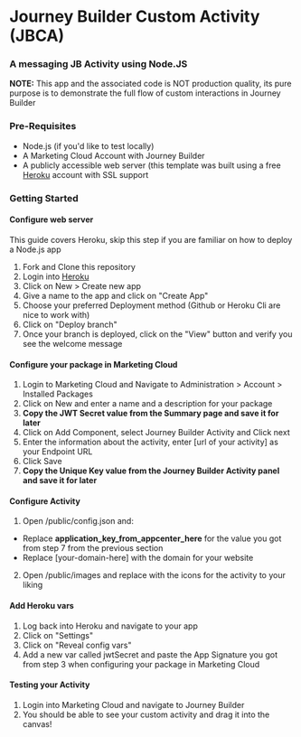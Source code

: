 # Journey Builder Custom Activity (JBCA)
### A messaging JB Activity using Node.JS

**NOTE:** This app and the associated code is NOT production quality, its pure purpose is to demonstrate the full flow of custom interactions in Journey Builder

### Pre-Requisites

* Node.js (if you'd like to test locally)
* A Marketing Cloud Account with Journey Builder
* A publicly accessible web server (this template was built using a free [Heroku](https://heroku.com) account with SSL support

### Getting Started

#### Configure web server 
This guide covers Heroku, skip this step if you are familiar on how to deploy a Node.js app

1. Fork and Clone this repository
2. Login into [Heroku](https://heroku.com)
3. Click on New > Create new app
4. Give a name to the app and click on "Create App"
5. Choose your preferred Deployment method (Github or Heroku Cli are nice to work with) 
6. Click on "Deploy branch"
7. Once your branch is deployed, click on the "View" button and verify you see the welcome message

#### Configure your package in Marketing Cloud

1. Login to Marketing Cloud and Navigate to Administration > Account > Installed Packages
2. Click on New and enter a name and a description for your package
3. **Copy the JWT Secret value from the Summary page and save it for later**
4. Click on Add Component, select Journey Builder Activity and Click next
5. Enter the information about the activity, enter [url of your activity] as your Endpoint URL
6. Click Save
7. **Copy the Unique Key value from the Journey Builder Activity panel and save it for later**

#### Configure Activity

1. Open /public/config.json and:
* Replace __application_key_from_appcenter_here__ for the value you got from step 7 from the previous section
* Replace [your-domain-here] with the domain for your website
2. Open /public/images and replace with the icons for the activity to your liking

#### Add Heroku vars

1. Log back into Heroku and navigate to your app
2. Click on "Settings"
3. Click on "Reveal config vars"
4. Add a new var called jwtSecret and paste the App Signature you got from step 3 when configuring your package in Marketing Cloud

#### Testing your Activity

1. Login into Marketing Cloud and navigate to Journey Builder
2. You should be able to see your custom activity and drag it into the canvas!
